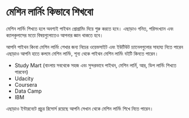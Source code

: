 # মেশিন লার্নিং কিভাবে শিখবো

মেশিন লার্নিং শিখতে হলে অবশ্যই পাইথন প্রোগ্রামিং দিয়ে শুরু করতে হবে। এছাড়াও গনিত, পরিসংখ্যান এবং ক্যালকুলাসের মতো বিষয়গুলোতেও আপনার জ্ঞান থাকতে হবে।

আপনি পাইথন কিংবা মেশিন লার্নিং শেখার জন্য নিচের ওয়েভসাইট এবং ইউটিউট চ্যানেলগুলোর সাহায্য নিতে পারেন এছাড়াও আপনি হাতে কলমে মেশিন লার্নিং, শূন্য থেকে পাইথন মেশিন লার্নিং বইটি কিনতে পারেন।

* Study Mart \(বাংলায় সবথেকে সহজ এবং সুন্দরভাবে পাইথন, মেশিন লার্নি, আর, ডিপ লার্নিং শিখতে পারবেন\) 
* Udacity 
* Coursera 
* Data Camp 
* IBM 

এছাড়াও ইন্টারনেটে প্রচুর রিসোর্স রয়েছে আপনি সেখান থেকে মেশিন লার্নিং শিখে নিতে পারেন।

